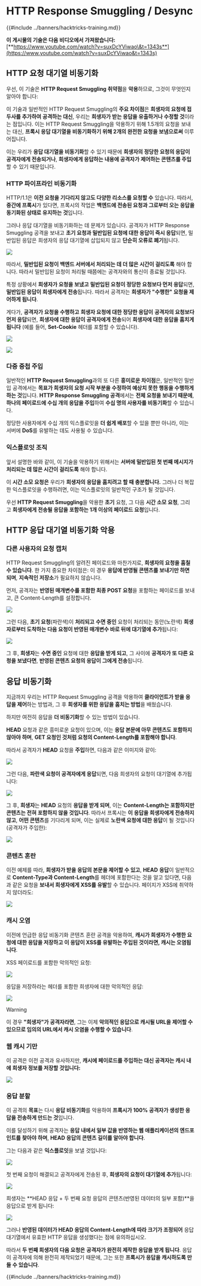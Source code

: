 # HTTP Response Smuggling / Desync

{{#include ../banners/hacktricks-training.md}}

**이 게시물의 기술은 다음 비디오에서 가져왔습니다:** [**https://www.youtube.com/watch?v=suxDcYViwao\&t=1343s**](https://www.youtube.com/watch?v=suxDcYViwao&t=1343s)

## HTTP 요청 대기열 비동기화

우선, 이 기술은 **HTTP Request Smuggling 취약점**을 **악용**하므로, 그것이 무엇인지 알아야 합니다:

이 기술과 일반적인 HTTP Request Smuggling의 **주요 차이점**은 **희생자의 요청에 접두사를 추가하여 공격하는 대신**, 우리는 **희생자가 받는 응답을 유출하거나 수정할 것**이라는 점입니다. 이는 HTTP Request Smuggling을 악용하기 위해 1.5개의 요청을 보내는 대신, **프록시 응답 대기열을 비동기화하기 위해 2개의 완전한 요청을 보냄으로써** 이루어집니다.

이는 우리가 **응답 대기열을 비동기화**할 수 있기 때문에 **희생자의 정당한 요청의 응답이 공격자에게 전송되거나**, **희생자에게 응답하는 내용에 공격자가 제어하는 콘텐츠를 주입**할 수 있기 때문입니다.

### HTTP 파이프라인 비동기화

HTTP/1.1은 **이전 요청을 기다리지 않고도 다양한 리소스를 요청할 수** 있습니다. 따라서, **중간에 프록시**가 있다면, 프록시의 작업은 **백엔드에 전송된 요청과 그로부터 오는 응답을 동기화된 상태로 유지하는 것**입니다.

그러나 응답 대기열을 비동기화하는 데 문제가 있습니다. 공격자가 HTTP Response Smuggling 공격을 보내고 **초기 요청과 밀반입된 요청에 대한 응답이 즉시 응답**되면, 밀반입된 응답은 희생자의 응답 대기열에 삽입되지 않고 **단순히 오류로 폐기**됩니다.

![](<../images/image (633).png>)

따라서, **밀반입된 요청이 백엔드 서버에서 처리되는 데 더 많은 시간이 걸리도록** 해야 합니다. 따라서 밀반입된 요청이 처리될 때쯤에는 공격자와의 통신이 종료될 것입니다.

특정 상황에서 **희생자가 요청을 보냈고** **밀반입된 요청이 정당한 요청보다 먼저 응답**되면, **밀반입된 응답이 희생자에게 전송**됩니다. 따라서 공격자는 **희생자가 "수행한" 요청을 제어하게 됩니다**.

게다가, **공격자가 요청을 수행하고** **희생자 요청에 대한 정당한 응답이** **공격자의 요청보다 먼저 응답**되면, **희생자에 대한 응답이 공격자에게 전송**되어 **희생자에 대한 응답을 훔치게 됩니다** (예를 들어, **Set-Cookie** 헤더를 포함할 수 있습니다).

![](<../images/image (1020).png>)

![](<../images/image (719).png>)

### 다중 중첩 주입

일반적인 **HTTP Request Smuggling**과의 또 다른 **흥미로운 차이점**은, 일반적인 밀반입 공격에서는 **목표가 희생자의 요청 시작 부분을 수정하여 예상치 못한 행동을 수행하게 하는 것**입니다. **HTTP Response Smuggling 공격**에서는 **전체 요청을 보내기 때문에**, **하나의 페이로드에 수십 개의 응답을 주입**하여 **수십 명의 사용자를 비동기화**할 수 있습니다.

정당한 사용자에게 수십 개의 익스플로잇을 **더 쉽게 배포**할 수 있을 뿐만 아니라, 이는 서버에 **DoS**를 유발하는 데도 사용될 수 있습니다.

### 익스플로잇 조직

앞서 설명한 바와 같이, 이 기술을 악용하기 위해서는 **서버에 밀반입된 첫 번째 메시지가 처리되는 데 많은 시간이 걸리도록** 해야 합니다.

이 **시간 소모 요청은** 우리가 **희생자의 응답을 훔치려고 할 때 충분합니다.** 그러나 더 복잡한 익스플로잇을 수행하려면, 이는 익스플로잇의 일반적인 구조가 될 것입니다.

우선 **HTTP Request Smuggling**을 악용한 **초기** 요청, 그 다음 **시간 소모 요청**, 그리고 **희생자에게 전송될 응답을 포함하는 1개 이상의 페이로드 요청**입니다.

## HTTP 응답 대기열 비동기화 악용

### 다른 사용자의 요청 캡처 <a href="#capturing-other-users-requests" id="capturing-other-users-requests"></a>

HTTP Request Smuggling의 알려진 페이로드와 마찬가지로, **희생자의 요청을 훔칠 수 있습니다**. 한 가지 중요한 차이점은: 이 경우 **응답에 반영될 콘텐츠를 보내기만 하면 되며**, **지속적인 저장소**가 필요하지 않습니다.

먼저, 공격자는 **반영된 매개변수를 포함한 최종 POST 요청**을 포함하는 페이로드를 보내고, 큰 Content-Length를 설정합니다.

![](<../images/image (1053).png>)

그런 다음, **초기 요청**(파란색)이 **처리되고** **수면 중인** 요청이 처리되는 동안(노란색) **희생자로부터 도착하는 다음 요청이 반영된 매개변수 바로 뒤에 대기열에 추가**됩니다:

![](<../images/image (794).png>)

그 후, **희생자**는 **수면 중인** 요청에 대한 **응답을 받게 되고**, 그 사이에 **공격자가 또 다른 요청을 보냈다면**, **반영된 콘텐츠 요청의 응답이 그에게 전송**됩니다.

## 응답 비동기화

지금까지 우리는 HTTP Request Smuggling 공격을 악용하여 **클라이언트가 받을 응답을 제어**하는 방법과, 그 후 **희생자를 위한 응답을 훔치는 방법**을 배웠습니다.

하지만 여전히 응답을 **더 비동기화**할 수 있는 방법이 있습니다.

**HEAD** 요청과 같은 흥미로운 요청이 있으며, 이는 **응답 본문에 아무 콘텐츠도 포함하지 않아야 하며**, **GET 요청인 것처럼 요청의 Content-Length를 포함해야 합니다**.

따라서 공격자가 **HEAD** 요청을 **주입**하면, 다음과 같은 이미지와 같이:

![](<../images/image (1107).png>)

그런 다음, **파란색 요청이 공격자에게 응답**되면, 다음 희생자의 요청이 대기열에 추가됩니다:

![](<../images/image (999).png>)

그 후, **희생자**는 **HEAD** 요청의 **응답을 받게 되며**, 이는 **Content-Length는 포함하지만 콘텐츠는 전혀 포함하지 않을 것입니다**. 따라서 프록시는 **이 응답을 희생자에게 전송하지 않고**, **어떤 콘텐츠**를 기다리게 되며, 이는 실제로 **노란색 요청에 대한 응답**이 될 것입니다(공격자가 주입한):

![](<../images/image (735).png>)

### 콘텐츠 혼란

이전 예제를 따라, **희생자가 받을 응답의 본문을 제어할 수 있고**, **HEAD** **응답**이 일반적으로 **Content-Type과 Content-Length**를 헤더에 포함한다는 것을 알고 있다면, 다음과 같은 요청을 **보내서 희생자에게 XSS를 유발**할 수 있습니다. 페이지가 XSS에 취약하지 않더라도:

![](<../images/image (688).png>)

### 캐시 오염

이전에 언급한 응답 비동기화 콘텐츠 혼란 공격을 악용하여, **캐시가 희생자가 수행한 요청에 대한 응답을 저장하고 이 응답이 XSS를 유발하는 주입된 것이라면, 캐시는 오염됩니다**.

XSS 페이로드를 포함한 악의적인 요청:

![](<../images/image (614).png>)

응답을 저장하라는 헤더를 포함한 희생자에 대한 악의적인 응답:

![](<../images/image (566).png>)

> [!WARNING]
> 이 경우 **"희생자"가 공격자라면**, 그는 이제 **악의적인 응답으로 캐시될 URL을 제어할 수 있으므로 임의의 URL에서 캐시 오염을 수행할 수 있습니다**.

### 웹 캐시 기만

이 공격은 이전 공격과 유사하지만, **캐시에 페이로드를 주입하는 대신 공격자는 캐시 내에 희생자 정보를 저장할 것입니다:**

![](<../images/image (991).png>)

### 응답 분할

이 공격의 **목표**는 다시 **응답 비동기화**를 악용하여 **프록시가 100% 공격자가 생성한 응답을 전송하게 만드는 것**입니다.

이를 달성하기 위해 공격자는 **응답 내에서 일부 값을 반영하는 웹 애플리케이션의 엔드포인트를 찾아야 하며**, **HEAD 응답의 콘텐츠 길이를 알아야 합니다**.

그는 다음과 같은 **익스플로잇**을 보낼 것입니다:

![](<../images/image (911).png>)

첫 번째 요청이 해결되고 공격자에게 전송된 후, **희생자의 요청이 대기열에 추가**됩니다:

![](<../images/image (737).png>)

희생자는 **HEAD 응답 + 두 번째 요청 응답의 콘텐츠(반영된 데이터의 일부 포함)**을 응답으로 받게 됩니다:

![](<../images/image (356).png>)

그러나 **반영된 데이터가 HEAD 응답의 Content-Length에 따라 크기가 조정되어** 응답 대기열에서 유효한 HTTP 응답을 생성했다는 점에 유의하십시오.

따라서 **두 번째 희생자의 다음 요청은** **공격자가 완전히 제작한 응답을 받게 됩니다**. 응답이 공격자에 의해 완전히 제작되었기 때문에, 그는 또한 **프록시가 응답을 캐시하도록 만들 수 있습니다**.

{{#include ../banners/hacktricks-training.md}}
